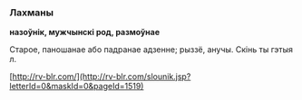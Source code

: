### Лахманы
**назоўнік, мужчынскі род, размоўнае**

Старое, паношанае або падранае адзенне; рыззё, анучы. Скінь ты гэтыя л.

<a rel="author">[http://rv-blr.com/](http://rv-blr.com/slounik.jsp?letterId=0&maskId=0&pageId=1519)</a>
